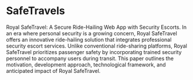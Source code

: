 # SafeTravels
Royal SafeTravel: A Secure Ride-Hailing Web App with Security Escorts.
In an era where personal security is a growing concern, Royal SafeTravel offers an innovative ride-hailing solution that integrates professional security escort services. Unlike conventional ride-sharing platforms, Royal SafeTravel prioritizes passenger safety by incorporating trained security personnel to accompany users during transit. This paper outlines the motivation, development approach, technological framework, and anticipated impact of Royal SafeTravel.
